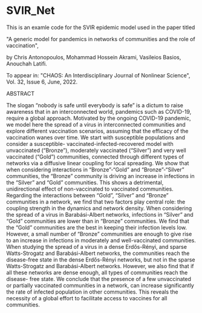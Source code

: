 # SVIR_Net
This is an examle code for the SVIR epidemic model used in the paper titled

"A generic model for pandemics in networks of communities and the role of vaccination",

by Chris Antonopoulos, Mohammad Hossein Akrami, Vasileios Basios, Anouchah Latifi.

To appear in:
"CHAOS: An Interdisciplinary Journal of Nonlinear Science", Vol. 32, Issue 6, June, 2022.

ABSTRACT

The slogan “nobody is safe until everybody is safe” is a dictum to raise awareness that in an interconnected world,
pandemics such as COVID-19, require a global approach. Motivated by the ongoing COVID-19 pandemic, we model
here the spread of a virus in interconnected communities and explore different vaccination scenarios, assuming that
the efficacy of the vaccination wanes over time. We start with susceptible populations and consider a susceptible-
vaccinated-infected-recovered model with unvaccinated (“Bronze”), moderately vaccinated (“Silver”) and very well
vaccinated (“Gold”) communities, connected through different types of networks via a diffusive linear coupling for
local spreading. We show that when considering interactions in “Bronze”-“Gold” and “Bronze”-“Silver” communities,
the “Bronze” community is driving an increase in infections in the “Silver” and “Gold” communities. This shows a
detrimental, unidirectional effect of non-vaccinated to vaccinated communities. Regarding the interactions between
“Gold”, “Silver” and “Bronze” communities in a network, we find that two factors play central role: the coupling
strength in the dynamics and network density. When considering the spread of a virus in Barabási-Albert networks,
infections in “Silver” and “Gold” communities are lower than in “Bronze” communities. We find that the “Gold”
communities are the best in keeping their infection levels low. However, a small number of “Bronze” communities are
enough to give rise to an increase in infections in moderately and well-vaccinated communities. When studying the
spread of a virus in a dense Erdős-Rényi, and sparse Watts-Strogatz and Barabási-Albert networks, the communities
reach the disease-free state in the dense Erdős-Rényi networks, but not in the sparse Watts-Strogatz and Barabási-Albert
networks. However, we also find that if all these networks are dense enough, all types of communities reach the disease-
free state. We conclude that the presence of a few unvaccinated or partially vaccinated communities in a network, can
increase significantly the rate of infected population in other communities. This reveals the necessity of a global effort
to facilitate access to vaccines for all communities.



